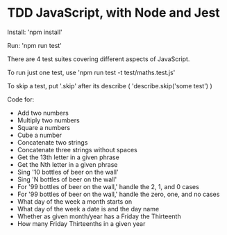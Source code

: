 # TDD JavaScript, with Node and Jest #

Install: 'npm install'

Run: 'npm run test'

There are 4 test suites covering different aspects of JavaScript. 

To run just one test, use 'npm run test -t test/maths.test.js'

To skip a test, put '.skip' after its describe ( 'describe.skip('some test') )


Code for:
* Add two numbers
* Multiply two numbers
* Square a numbers
* Cube a number
* Concatenate two strings
* Concatenate three strings without spaces
* Get the 13th letter in a given phrase
* Get the Nth letter in a given phrase
* Sing '10 bottles of beer on the wall'
* Sing 'N bottles of beer on the wall'
* For '99 bottles of beer on the wall,' handle the 2, 1, and 0 cases
* For '99 bottles of beer on the wall,' handle the zero, one, and no cases
* What day of the week a month starts on
* What day of the week a date is and the day name
* Whether as given month/year has a Friday the Thirteenth
* How many Friday Thirteenths in a given year
